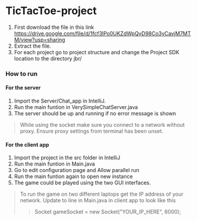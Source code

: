 # TicTacToe-project

1. First download the file in this link https://drive.google.com/file/d/1fcf3lPo0UKZdWpQyD98Co3yCavjM7MTM/view?usp=sharing
2. Extract the file.
3. For each project go to project structure and change the Project SDK location to the directory jbr/

### How to run

#### For the server
1. Import the Server/Chat_app in IntelliJ.
2. Run the main funtion in VerySimpleChatServer.java
3. The server should be up and running if no error message is shown
> While using the socket make sure you connect to a network without proxy. Ensure proxy settings from terminal has been unset.

#### For the client app
1. Import the project in the src folder in IntelliJ
2. Run the main funtion in Main.java
3. Go to edit configuration page and Allow parallel run
4. Run the main funtion again to open new instance
5. The game could be played using the two GUI interfaces.

> To run the game on two different laptops get the IP address of your network. Update to line in Main.java in client app to look like this
>> Socket gameSocket = new Socket("YOUR_IP_HERE", 6000);



